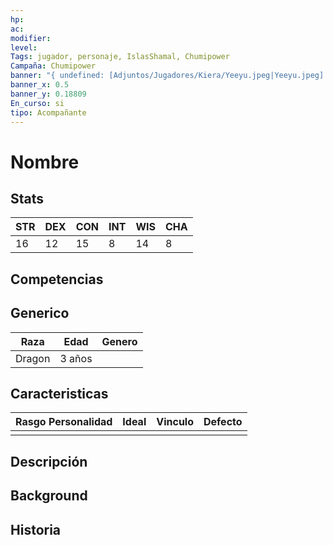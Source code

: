 ```yaml
---
hp: 
ac: 
modifier: 
level: 
Tags: jugador, personaje, IslasShamal, Chumipower
Campaña: Chumipower
banner: "{ undefined: [Adjuntos/Jugadores/Kiera/Yeeyu.jpeg|Yeeyu.jpeg] }"
banner_x: 0.5
banner_y: 0.18809
En_curso: si
tipo: Acompañante
---
```


# Nombre

## Stats
| STR | DEX | CON | INT | WIS | CHA |
| --- | --- | --- | --- | --- | --- |
|16  | 12 |15  |8  |14  |8  |

## Competencias

## Generico
| Raza | Edad | Genero |
| --- | --- | --- |
| Dragon | 3 años |  |

## Caracteristicas
| Rasgo Personalidad | Ideal | Vinculo | Defecto |
| ------------------ | ----- | ------- | ------- |
|  |  |  |  |

## Descripción

## Background

## Historia
